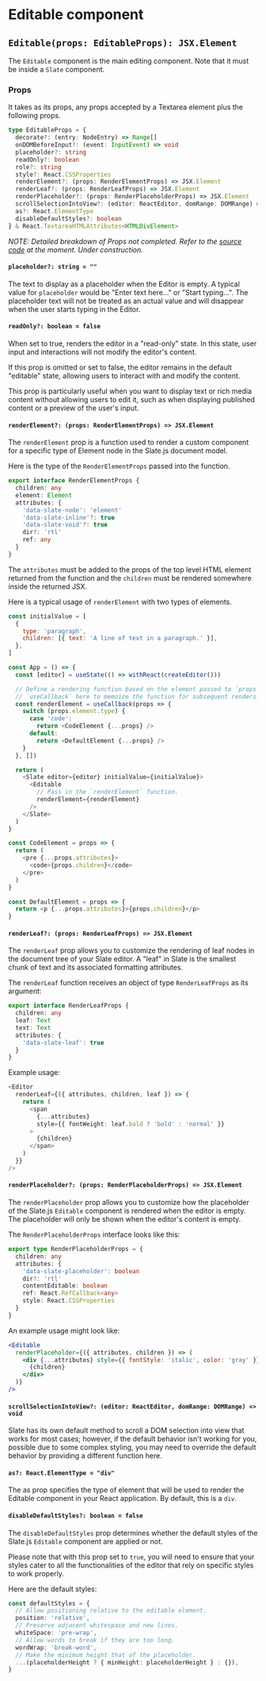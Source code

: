 # Editable component

## `Editable(props: EditableProps): JSX.Element`

The `Editable` component is the main editing component. Note that it must be inside a `Slate` component.

### Props

It takes as its props, any props accepted by a Textarea element plus the following props.

```typescript
type EditableProps = {
  decorate?: (entry: NodeEntry) => Range[]
  onDOMBeforeInput?: (event: InputEvent) => void
  placeholder?: string
  readOnly?: boolean
  role?: string
  style?: React.CSSProperties
  renderElement?: (props: RenderElementProps) => JSX.Element
  renderLeaf?: (props: RenderLeafProps) => JSX.Element
  renderPlaceholder?: (props: RenderPlaceholderProps) => JSX.Element
  scrollSelectionIntoView?: (editor: ReactEditor, domRange: DOMRange) => void
  as?: React.ElementType
  disableDefaultStyles?: boolean
} & React.TextareaHTMLAttributes<HTMLDivElement>
```

_NOTE: Detailed breakdown of Props not completed. Refer to the [source code](https://github.com/ianstormtaylor/slate/blob/main/packages/slate-react/src/components/editable.tsx) at the moment. Under construction._

#### `placeholder?: string = ""`

The text to display as a placeholder when the Editor is empty. A typical value for `placeholder` would be "Enter text here..." or "Start typing...". The placeholder text will not be treated as an actual value and will disappear when the user starts typing in the Editor.

#### `readOnly?: boolean = false`

When set to true, renders the editor in a "read-only" state. In this state, user input and interactions will not modify the editor's content.

If this prop is omitted or set to false, the editor remains in the default "editable" state, allowing users to interact with and modify the content.

This prop is particularly useful when you want to display text or rich media content without allowing users to edit it, such as when displaying published content or a preview of the user's input.

#### `renderElement?: (props: RenderElementProps) => JSX.Element`

The `renderElement` prop is a function used to render a custom component for a specific type of Element node in the Slate.js document model.

Here is the type of the `RenderElementProps` passed into the function.

```typescript
export interface RenderElementProps {
  children: any
  element: Element
  attributes: {
    'data-slate-node': 'element'
    'data-slate-inline'?: true
    'data-slate-void'?: true
    dir?: 'rtl'
    ref: any
  }
}
```

The `attributes` must be added to the props of the top level HTML element returned from the function and the `children` must be rendered somewhere inside the returned JSX.

Here is a typical usage of `renderElement` with two types of elements.

```javascript
const initialValue = [
  {
    type: 'paragraph',
    children: [{ text: 'A line of text in a paragraph.' }],
  },
]

const App = () => {
  const [editor] = useState(() => withReact(createEditor()))

  // Define a rendering function based on the element passed to `props`. We use
  // `useCallback` here to memoize the function for subsequent renders.
  const renderElement = useCallback(props => {
    switch (props.element.type) {
      case 'code':
        return <CodeElement {...props} />
      default:
        return <DefaultElement {...props} />
    }
  }, [])

  return (
    <Slate editor={editor} initialValue={initialValue}>
      <Editable
        // Pass in the `renderElement` function.
        renderElement={renderElement}
      />
    </Slate>
  )
}

const CodeElement = props => {
  return (
    <pre {...props.attributes}>
      <code>{props.children}</code>
    </pre>
  )
}

const DefaultElement = props => {
  return <p {...props.attributes}>{props.children}</p>
}
```

#### `renderLeaf?: (props: RenderLeafProps) => JSX.Element`

The `renderLeaf` prop allows you to customize the rendering of leaf nodes in the document tree of your Slate editor. A "leaf" in Slate is the smallest chunk of text and its associated formatting attributes.

The `renderLeaf` function receives an object of type `RenderLeafProps` as its argument:

```typescript
export interface RenderLeafProps {
  children: any
  leaf: Text
  text: Text
  attributes: {
    'data-slate-leaf': true
  }
}
```

Example usage:

```typescript
<Editor
  renderLeaf={({ attributes, children, leaf }) => {
    return (
      <span
        {...attributes}
        style={{ fontWeight: leaf.bold ? 'bold' : 'normal' }}
      >
        {children}
      </span>
    )
  }}
/>
```

#### `renderPlaceholder?: (props: RenderPlaceholderProps) => JSX.Element`

The `renderPlaceholder` prop allows you to customize how the placeholder of the Slate.js `Editable` component is rendered when the editor is empty. The placeholder will only be shown when the editor's content is empty.

The `RenderPlaceholderProps` interface looks like this:

```typescript
export type RenderPlaceholderProps = {
  children: any
  attributes: {
    'data-slate-placeholder': boolean
    dir?: 'rtl'
    contentEditable: boolean
    ref: React.RefCallback<any>
    style: React.CSSProperties
  }
}
```

An example usage might look like:

```jsx
<Editable
  renderPlaceholder={({ attributes, children }) => (
    <div {...attributes} style={{ fontStyle: 'italic', color: 'gray' }}>
      {children}
    </div>
  )}
/>
```

#### `scrollSelectionIntoView?: (editor: ReactEditor, domRange: DOMRange) => void`

Slate has its own default method to scroll a DOM selection into view that works for most cases; however, if the default behavior isn't working for you, possible due to some complex styling, you may need to override the default behavior by providing a different function here.

#### `as?: React.ElementType = "div"`

The as prop specifies the type of element that will be used to render the Editable component in your React application. By default, this is a `div`.

#### `disableDefaultStyles?: boolean = false`

The `disableDefaultStyles` prop determines whether the default styles of the Slate.js `Editable` component are applied or not.

Please note that with this prop set to `true`, you will need to ensure that your styles cater to all the functionalities of the editor that rely on specific styles to work properly.

Here are the default styles:

```typescript
const defaultStyles = {
  // Allow positioning relative to the editable element.
  position: 'relative',
  // Preserve adjacent whitespace and new lines.
  whiteSpace: 'pre-wrap',
  // Allow words to break if they are too long.
  wordWrap: 'break-word',
  // Make the minimum height that of the placeholder.
  ...(placeholderHeight ? { minHeight: placeholderHeight } : {}),
}
```
